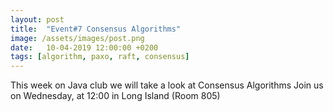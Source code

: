 ```yaml
---
layout: post
title:  "Event#7 Consensus Algorithms"
image: /assets/images/post.png
date:   10-04-2019 12:00:00 +0200
tags: [algorithm, paxo, raft, consensus]
---
```

This week on Java club we will take a look at Consensus Algorithms
Join us on Wednesday, at 12:00 in Long Island (Room 805)